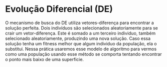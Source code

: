 # Evolução Diferencial (DE)
O mecanismo de busca do DE utiliza vetores-diferença para encontrar a solução perfeita. Dois indivíduos são selecionados aleatoriamente para se crair um vetor-diferença. Este é somado a um terceiro individuo, também selecionado aleatoriamente, produzindo uma nova solução. Caso essa solução tenha um fitness melhor que algum individuo da população, ela o substitui. Nessa prática usaremos esse modelo de algoritmo para vermos como uma população usando esse método se comporta tentando encontrar o ponto mais baixo de uma superficie.